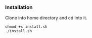 ### Installation

Clone into home directory and cd into it.

```
chmod +x install.sh
./install.sh
```